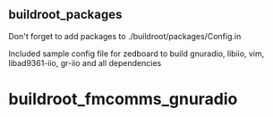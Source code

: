 buildroot_packages
------------------

Don't forget to add packages to ./buildroot/packages/Config.in

Included sample config file for zedboard to build gnuradio, libiio, vim, libad9361-iio, gr-iio and all dependencies
# buildroot_fmcomms_gnuradio
